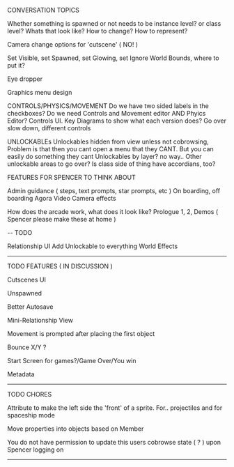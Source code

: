 CONVERSATION TOPICS

Whether something is spawned or not needs to be instance level? or class level? Whats that look like? How to change? How to represent?

Camera change options for 'cutscene' ( NO! )

Set Visible, set Spawned, set Glowing, set Ignore World Bounds, where to put it?

Eye dropper

Graphics menu design

CONTROLS/PHYSICS/MOVEMENT
Do we have two sided labels in the checkboxes?
Do we need Controls and Movement editor AND Phyics Editor?
Controls UI. Key Diagrams to show what each version does?
Go over slow down, different controls

UNLOCKABLEs
Unlockables hidden from view unless not cobrowsing, Problem is that then you cant open a menu that they CANT. But you can easily do something they cant
Unlockables by layer? no way.. Other unlockable areas to go over?
Is class side of thing have accordians, too?

FEATURES FOR SPENCER TO THINK ABOUT

Admin guidance ( steps, text prompts, star prompts, etc )
On boarding, off boarding
Agora Video Camera effects

How does the arcade work, what does it look like?
Prologue 1, 2, Demos ( Spencer please make these at home )


--
TODO

Relationship UI
Add Unlockable to everything
World Effects

--------

TODO FEATURES ( IN DISCUSSION )

Cutscenes UI

Unspawned

Better Autosave

Mini-Relationship View

Movement is prompted after placing the first object

Bounce X/Y ?

Start Screen for games?/Game Over/You win

Metadata

------

TODO CHORES 

Attribute to make the left side the 'front' of a sprite. For.. projectiles and for spaceship mode 

Move properties into objects based on Member

You do not have permission to update this users cobrowse state ( ? ) upon Spencer logging on 

------